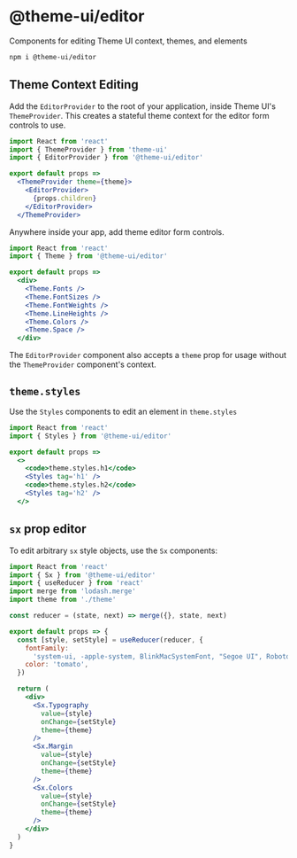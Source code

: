 # @theme-ui/editor

Components for editing Theme UI context, themes, and elements

```sh
npm i @theme-ui/editor
```

## Theme Context Editing

Add the `EditorProvider` to the root of your application, inside Theme UI's `ThemeProvider`.
This creates a stateful theme context for the editor form controls to use.

```jsx
import React from 'react'
import { ThemeProvider } from 'theme-ui'
import { EditorProvider } from '@theme-ui/editor'

export default props =>
  <ThemeProvider theme={theme}>
    <EditorProvider>
      {props.children}
    </EditorProvider>
  </ThemeProvider>
```

Anywhere inside your app, add theme editor form controls.

```jsx
import React from 'react'
import { Theme } from '@theme-ui/editor'

export default props =>
  <div>
    <Theme.Fonts />
    <Theme.FontSizes />
    <Theme.FontWeights />
    <Theme.LineHeights />
    <Theme.Colors />
    <Theme.Space />
  </div>
```

The `EditorProvider` component also accepts a `theme` prop for usage without the `ThemeProvider` component's context.

## `theme.styles`

Use the `Styles` components to edit an element in `theme.styles`

```jsx
import React from 'react'
import { Styles } from '@theme-ui/editor'

export default props =>
  <>
    <code>theme.styles.h1</code>
    <Styles tag='h1' />
    <code>theme.styles.h2</code>
    <Styles tag='h2' />
  </>
```

## `sx` prop editor

To edit arbitrary `sx` style objects, use the `Sx` components:

```jsx
import React from 'react'
import { Sx } from '@theme-ui/editor'
import { useReducer } from 'react'
import merge from 'lodash.merge'
import theme from './theme'

const reducer = (state, next) => merge({}, state, next)

export default props => {
  const [style, setStyle] = useReducer(reducer, {
    fontFamily:
      'system-ui, -apple-system, BlinkMacSystemFont, "Segoe UI", Roboto, "Helvetica Neue", sans-serif',
    color: 'tomato',
  })

  return (
    <div>
      <Sx.Typography
        value={style}
        onChange={setStyle}
        theme={theme}
      />
      <Sx.Margin
        value={style}
        onChange={setStyle}
        theme={theme}
      />
      <Sx.Colors
        value={style}
        onChange={setStyle}
        theme={theme}
      />
    </div>
  )
}
```
